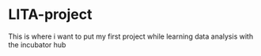 # LITA-project
This is where i want to put my first project while learning data analysis with the incubator hub
